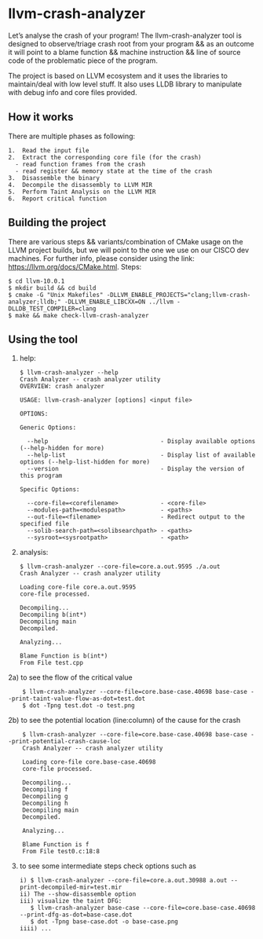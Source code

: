# llvm-crash-analyzer

Let’s analyse the crash of your program!
The llvm-crash-analyzer tool is designed to observe/triage crash root from your program && as an outcome it will point to a blame function && machine instruction && line of source code of the problematic piece of the program.

The project is based on LLVM ecosystem and it uses the libraries to maintain/deal with low level stuff. It also uses LLDB library to manipulate with debug info and core files provided.


## How it works

There are multiple phases as following:

    1.	Read the input file
    2.	Extract the corresponding core file (for the crash)
      - read function frames from the crash
      - read register && memory state at the time of the crash
    3.	Disassemble the binary
    4.	Decompile the disassembly to LLVM MIR
    5.	Perform Taint Analysis on the LLVM MIR
    6.	Report critical function


## Building the project

There are various steps && variants/combination of CMake usage on the LLVM project builds, but we will point to the one we use on our CISCO dev machines. For further info, please consider using the link: https://llvm.org/docs/CMake.html.
Steps:

    $ cd llvm-10.0.1
    $ mkdir build && cd build
    $ cmake -G "Unix Makefiles" -DLLVM_ENABLE_PROJECTS="clang;llvm-crash-analyzer;lldb;" -DLLVM_ENABLE_LIBCXX=ON ../llvm -DLLDB_TEST_COMPILER=clang
    $ make && make check-llvm-crash-analyzer

## Using the tool

1) help:

       $ llvm-crash-analyzer --help
       Crash Analyzer -- crash analyzer utility
       OVERVIEW: crash analyzer

       USAGE: llvm-crash-analyzer [options] <input file>

       OPTIONS:

       Generic Options:

         --help                                - Display available options (--help-hidden for more)
         --help-list                           - Display list of available options (--help-list-hidden for more)
         --version                             - Display the version of this program

       Specific Options:

         --core-file=<corefilename>            - <core-file>
         --modules-path=<modulespath>          - <paths>
         --out-file=<filename>                 - Redirect output to the specified file
         --solib-search-path=<solibsearchpath> - <paths>
         --sysroot=<sysrootpath>               - <path>
  
 2) analysis:
 
        $ llvm-crash-analyzer --core-file=core.a.out.9595 ./a.out
        Crash Analyzer -- crash analyzer utility

        Loading core-file core.a.out.9595
        core-file processed.

        Decompiling...
        Decompiling b(int*)
        Decompiling main
        Decompiled.

        Analyzing...

        Blame Function is b(int*)
        From File test.cpp
2a) to see the flow of the critical value

        $ llvm-crash-analyzer --core-file=core.base-case.40698 base-case --print-taint-value-flow-as-dot=test.dot
        $ dot -Tpng test.dot -o test.png

2b) to see the potential location (line:column) of the cause for the crash

        $ llvm-crash-analyzer --core-file=core.base-case.40698 base-case --print-potential-crash-cause-loc
        Crash Analyzer -- crash analyzer utility
        
        Loading core-file core.base-case.40698
        core-file processed.
        
        Decompiling...
        Decompiling f
        Decompiling g
        Decompiling h
        Decompiling main
        Decompiled.

        Analyzing...

        Blame Function is f
        From File test0.c:18:8


3) to see some intermediate steps check options such as
   
       i) $ llvm-crash-analyzer --core-file=core.a.out.30988 a.out --print-decompiled-mir=test.mir
       ii) The --show-disassemble option
       iii) visualize the taint DFG:
          $ llvm-crash-analyzer base-case --core-file=core.base-case.40698 --print-dfg-as-dot=base-case.dot
          $ dot -Tpng base-case.dot -o base-case.png
       iiii) ...
